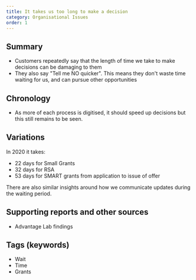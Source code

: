 ```yaml
---
title: It takes us too long to make a decision
category: Organisational Issues
order: 1
---
```


## Summary

- Customers repeatedly say that the length of time we take to make decisions can be damaging to them
- They also say "Tell me NO quicker". This means they don't waste time waiting for us, and can pursue other opportunities


## Chronology
- As more of each process is digitised, it should speed up decisions but this still remains to be seen. 

## Variations

In 2020 it takes: 
- 22 days for Small Grants
- 32 days for RSA
- 53 days for SMART grants
from application to issue of offer

There are also similar insights around how we communicate updates during the waiting period. 

## Supporting reports and other sources
- Advantage Lab findings

## Tags (keywords)
- Wait
- Time
- Grants
